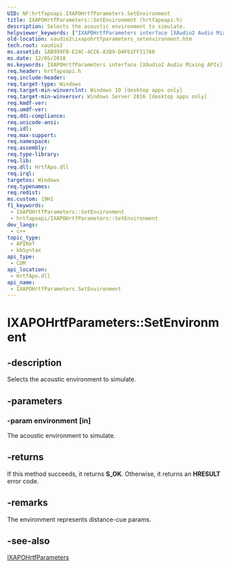 ```yaml
---
UID: NF:hrtfapoapi.IXAPOHrtfParameters.SetEnvironment
title: IXAPOHrtfParameters::SetEnvironment (hrtfapoapi.h)
description: Selects the acoustic environment to simulate.
helpviewer_keywords: ["IXAPOHrtfParameters interface [XAudio2 Audio Mixing APIs]","SetEnvironment method","IXAPOHrtfParameters.SetEnvironment","IXAPOHrtfParameters::SetEnvironment","SetEnvironment","SetEnvironment method [XAudio2 Audio Mixing APIs]","SetEnvironment method [XAudio2 Audio Mixing APIs]","IXAPOHrtfParameters interface","hrtfapoapi/IXAPOHrtfParameters::SetEnvironment","xaudio2.ixapohrtfparameters_setenvironment"]
old-location: xaudio2\ixapohrtfparameters_setenvironment.htm
tech.root: xaudio2
ms.assetid: 1AB999FB-E24C-4CC6-A3B9-D4F61FF31760
ms.date: 12/05/2018
ms.keywords: IXAPOHrtfParameters interface [XAudio2 Audio Mixing APIs],SetEnvironment method, IXAPOHrtfParameters.SetEnvironment, IXAPOHrtfParameters::SetEnvironment, SetEnvironment, SetEnvironment method [XAudio2 Audio Mixing APIs], SetEnvironment method [XAudio2 Audio Mixing APIs],IXAPOHrtfParameters interface, hrtfapoapi/IXAPOHrtfParameters::SetEnvironment, xaudio2.ixapohrtfparameters_setenvironment
req.header: hrtfapoapi.h
req.include-header: 
req.target-type: Windows
req.target-min-winverclnt: Windows 10 [desktop apps only]
req.target-min-winversvr: Windows Server 2016 [desktop apps only]
req.kmdf-ver: 
req.umdf-ver: 
req.ddi-compliance: 
req.unicode-ansi: 
req.idl: 
req.max-support: 
req.namespace: 
req.assembly: 
req.type-library: 
req.lib: 
req.dll: HrtfApo.dll
req.irql: 
targetos: Windows
req.typenames: 
req.redist: 
ms.custom: 19H1
f1_keywords:
 - IXAPOHrtfParameters::SetEnvironment
 - hrtfapoapi/IXAPOHrtfParameters::SetEnvironment
dev_langs:
 - c++
topic_type:
 - APIRef
 - kbSyntax
api_type:
 - COM
api_location:
 - HrtfApo.dll
api_name:
 - IXAPOHrtfParameters.SetEnvironment
---
```


# IXAPOHrtfParameters::SetEnvironment


## -description

Selects the acoustic environment to simulate.

## -parameters

### -param environment [in]

The acoustic environment to simulate.

## -returns

If this method succeeds, it returns <b>S_OK</b>. Otherwise, it returns an <b>HRESULT</b> error code.

## -remarks

The environment represents distance-cue params.

## -see-also

<a href="/windows/desktop/api/hrtfapoapi/nn-hrtfapoapi-ixapohrtfparameters">IXAPOHrtfParameters</a>